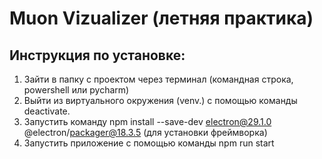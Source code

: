 # Muon Vizualizer (летняя практика)

## Инструкция по установке:
1. Зайти в папку с проектом через терминал (командная строка, powershell или pycharm)
2. Выйти из виртуального окружения (venv.) с помощью команды deactivate.
3. Запустить команду  npm install --save-dev electron@29.1.0 @electron/packager@18.3.5 (для установки фреймворка)
4. Запустить приложение с помощью команды npm run start

